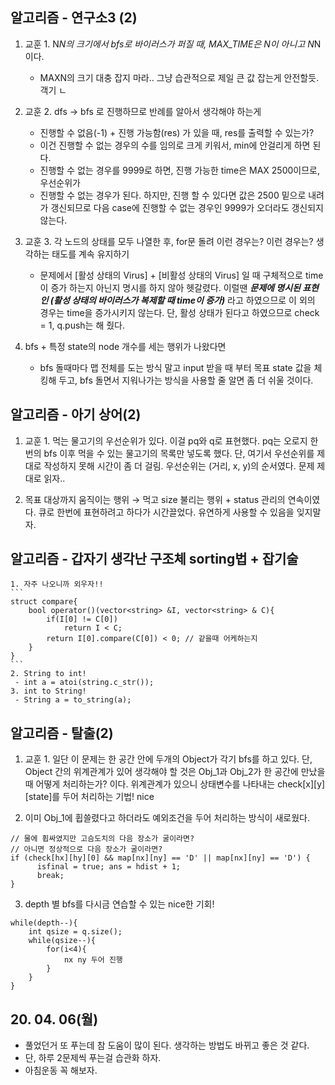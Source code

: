 ## 알고리즘 - 연구소3 (2)

 1. 교훈 1. N*N의 크기에서 bfs로 바이러스가 퍼질 때, MAX_TIME은 N이 아니고 N*N이다.
    - MAXN의 크기 대충 잡지 마라.. 그냥 습관적으로 제일 큰 값 잡는게 안전할듯. 객기 ㄴ

 2. 교훈 2. dfs → bfs 로 진행하므로 반례를 알아서 생각해야 하는게
    - 진행할 수 없음(-1) + 진행 가능함(res) 가 있을 때, res를 출력할 수 있는가?
    - 이건 진행할 수 없는 경우의 수를 임의로 크게 키워서, min에 안걸리게 하면 된다.
    - 진행할 수 없는 경우를 9999로 하면, 진행 가능한 time은 MAX 2500이므로, 우선순위가
    - 진행할 수 없는 경우가 된다. 하지만, 진행 할 수 있다면 값은 2500 밑으로 내려가 갱신되므로 다음 case에 진행할 수 없는 경우인 9999가 오더라도 갱신되지 않는다.

 3. 교훈 3. 각 노드의 상태를 모두 나열한 후, for문 돌려 이런 경우는? 이런 경우는? 생각하는 태도를 계속 유지하기
    - 문제에서 [활성 상태의 Virus] + [비활성 상태의 Virus] 일 때 구체적으로 time이 증가 하는지 아닌지 명시를 하지 않아 헷갈렸다. 이럴땐 ***문제에 명시된 표현인 (활성 상태의 바이러스가 복제할 때 time이 증가)*** 라고 하였으므로 이 외의 경우는 time을 증가시키지 않는다. 단, 활성 상태가 된다고 하였으므로 check = 1, q.push는 해 줬다.

 4. bfs + 특정 state의 node 개수를 세는 행위가 나왔다면
    - bfs 돌때마다 맵 전체를 도는 방식 말고 input 받을 때 부터 목표 state 값을 체킹해 두고, bfs 돌면서 지워나가는 방식을 사용할 줄 알면 좀 더 쉬울 것이다.


## 알고리즘 - 아기 상어(2)

 1. 교훈 1. 먹는 물고기의 우선순위가 있다. 이걸 pq와 q로 표현했다.
    pq는 오로지 한번의 bfs 이후 먹을 수 있는 물고기의 목록만 넣도록 했다.
    단, 여기서 우선순위를 제대로 작성하지 못해 시간이 좀 더 걸림.
    우선순위는 (거리, x, y)의 순서였다. 문제 제대로 읽자..

 2. 목표 대상까지 움직이는 행위 → 먹고 size 불리는 행위 + status 관리의 연속이였다.
    큐로 한번에 표현하려고 하다가 시간끌었다.
    유연하게 사용할 수 있음을 잊지말자.


## 알고리즘 - 갑자기 생각난 구조체 sorting법 + 잡기술
    1. 자주 나오니까 외우자!!
    ```
    struct compare{
        bool operator()(vector<string> &I, vector<string> & C){
            if(I[0] != C[0])
                return I < C;
            return I[0].compare(C[0]) < 0; // 같을때 어케하는지
        }
    }
    ```
    2. String to int!
     - int a = atoi(string.c_str());
    3. int to String!
     - String a = to_string(a);

## 알고리즘 - 탈출(2)

  1. 교훈 1. 일단 이 문제는 한 공간 안에 두개의 Object가 각기 bfs를 하고 있다.
    단, Object 간의 위계관계가 있어 생각해야 할 것은
    Obj_1과 Obj_2가 한 공간에 만났을 때 어떻게 처리하는가? 이다.
    위계관계가 있으니 상태변수를 나타내는 check[x][y][state]를 두어 처리하는 기법! nice

  2. 이미 Obj_1에 휩쓸렸다고 하더라도 예외조건을 두어 처리하는 방식이 새로웠다.
  ```
  // 물에 휩싸였지만 고슴도치의 다음 장소가 굴이라면?
  // 아니면 정상적으로 다음 장소가 굴이라면?
  if (check[hx][hy][0] && map[nx][ny] == 'D' || map[nx][ny] == 'D') {
	    isfinal = true; ans = hdist + 1;
		break;
  }    
  ```

  3. depth 별 bfs를 다시금 연습할 수 있는 nice한 기회!
  ```
  while(depth--){
      int qsize = q.size();
      while(qsize--){
          for(i<4){
              nx ny 두어 진행
          }
      }
  } 
  ```

## 20. 04. 06(월)
 - 풀었던거 또 푸는데 참 도움이 많이 된다. 생각하는 방법도 바뀌고 좋은 것 같다.
 - 단, 하루 2문제씩 푸는걸 습관화 하자.
 - 아침운동 꼭 해보자.
